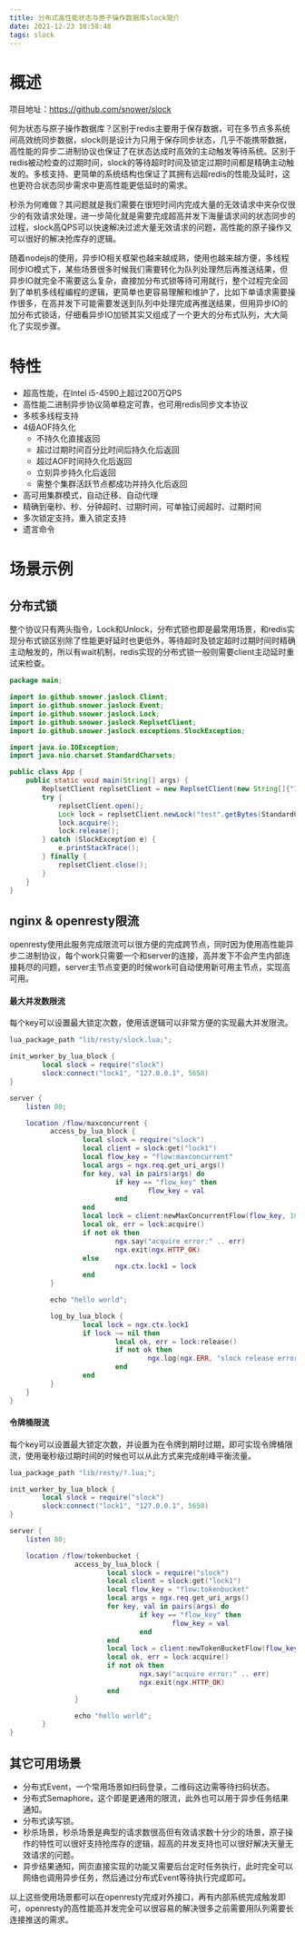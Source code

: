 ```yaml
---
title: 分布式高性能状态与原子操作数据库slock简介
date: 2021-12-23 10:58:48
tags: slock
---
```


# 概述

项目地址：<https://github.com/snower/slock>

何为状态与原子操作数据库？区别于redis主要用于保存数据，可在多节点多系统间高效统同步数据，slock则是设计为只用于保存同步状态，几乎不能携带数据，高性能的异步二进制协议也保证了在状态达成时高效的主动触发等待系统。区别于redis被动检查的过期时间，slock的等待超时时间及锁定过期时间都是精确主动触发的。多核支持、更简单的系统结构也保证了其拥有远超redis的性能及延时，这也更符合状态同步需求中更高性能更低延时的需求。

秒杀为何难做？其问题就是我们需要在很短时间内完成大量的无效请求中夹杂仅很少的有效请求处理，进一步简化就是需要完成超高并发下海量请求间的状态同步的过程，slock高QPS可以快速解决过滤大量无效请求的问题，高性能的原子操作又可以很好的解决抢库存的逻辑。

随着nodejs的使用，异步IO相关框架也越来越成熟，使用也越来越方便，多线程同步IO模式下，某些场景很多时候我们需要转化为队列处理然后再推送结果，但异步IO就完全不需要这么复杂，直接加分布式锁等待可用就行，整个过程完全回到了单机多线程编程的逻辑，更简单也更容易理解和维护了，比如下单请求需要操作很多，在高并发下可能需要发送到队列中处理完成再推送结果，但用异步IO的加分布式锁话，仔细看异步IO加锁其实又组成了一个更大的分布式队列，大大简化了实现步骤。

<!-- more -->

# 特性

- 超高性能，在Intel i5-4590上超过200万QPS
- 高性能二进制异步协议简单稳定可靠，也可用redis同步文本协议
- 多核多线程支持
- 4级AOF持久化
	- 不持久化直接返回
	- 超过过期时间百分比时间后持久化后返回
	- 超过AOF时间持久化后返回
	- 立刻异步持久化后返回
	- 需整个集群活跃节点都成功并持久化后返回
- 高可用集群模式，自动迁移、自动代理
- 精确到毫秒、秒、分钟超时、过期时间，可单独订阅超时、过期时间
- 多次锁定支持，重入锁定支持
- 遗言命令

# 场景示例

## 分布式锁

整个协议只有两头指令，Lock和Unlock，分布式锁也即是最常用场景，和redis实现分布式锁区别除了性能更好延时也更低外，等待超时及锁定超时过期时间时精确主动触发的，所以有wait机制，redis实现的分布式锁一般则需要client主动延时重试来检查。

```java
package main;

import io.github.snower.jaslock.Client;
import io.github.snower.jaslock.Event;
import io.github.snower.jaslock.Lock;
import io.github.snower.jaslock.ReplsetClient;
import io.github.snower.jaslock.exceptions.SlockException;

import java.io.IOException;
import java.nio.charset.StandardCharsets;

public class App {
    public static void main(String[] args) {
        ReplsetClient replsetClient = new ReplsetClient(new String[]{"172.27.214.150:5658"});
        try {
            replsetClient.open();
            Lock lock = replsetClient.newLock("test".getBytes(StandardCharsets.UTF_8), 5, 5);
            lock.acquire();
            lock.release();
        } catch (SlockException e) {
            e.printStackTrace();
        } finally {
            replsetClient.close();
        }
    }
}
```

## nginx & openresty限流

openresty使用此服务完成限流可以很方便的完成跨节点，同时因为使用高性能异步二进制协议，每个work只需要一个和server的连接，高并发下不会产生内部连接耗尽的问题，server主节点变更的时候work可自动使用新可用主节点，实现高可用。

#### 最大并发数限流

每个key可以设置最大锁定次数，使用该逻辑可以非常方便的实现最大并发限流。

```lua
lua_package_path "lib/resty/slock.lua;";

init_worker_by_lua_block {
        local slock = require("slock")
        slock:connect("lock1", "127.0.0.1", 5658)
}

server {
	listen 80;

	location /flow/maxconcurrent {
          access_by_lua_block {
                  local slock = require("slock")
                  local client = slock:get("lock1")
                  local flow_key = "flow:maxconcurrent"
                  local args = ngx.req.get_uri_args()
                  for key, val in pairs(args) do
                          if key == "flow_key" then
                                  flow_key = val
                          end
                  end
                  local lock = client:newMaxConcurrentFlow(flow_key, 10, 5, 60)
                  local ok, err = lock:acquire()
                  if not ok then
                          ngx.say("acquire error:" .. err)
                          ngx.exit(ngx.HTTP_OK)
                  else
                          ngx.ctx.lock1 = lock
                  end
          }

          echo "hello world";

          log_by_lua_block {
                  local lock = ngx.ctx.lock1
                  if lock ~= nil then
                          local ok, err = lock:release()
                          if not ok then
                                  ngx.log(ngx.ERR, "slock release error:" .. err)
                          end
                  end
          }
	}
}

```

#### 令牌桶限流

每个key可以设置最大锁定次数，并设置为在令牌到期时过期，即可实现令牌桶限流，使用毫秒级过期时间的时候也可以从此方式来完成削峰平衡流量。

```lua
lua_package_path "lib/resty/?.lua;";

init_worker_by_lua_block {
        local slock = require("slock")
        slock:connect("lock1", "127.0.0.1", 5658)
}

server {
	listen 80;

	location /flow/tokenbucket {
                access_by_lua_block {
                        local slock = require("slock")
                        local client = slock:get("lock1")
                        local flow_key = "flow:tokenbucket"
                        local args = ngx.req.get_uri_args()
                        for key, val in pairs(args) do
                                if key == "flow_key" then
                                        flow_key = val
                                end
                        end
                        local lock = client:newTokenBucketFlow(flow_key, 10, 5, 60)
                        local ok, err = lock:acquire()
                        if not ok then
                                ngx.say("acquire error:" .. err)
                                ngx.exit(ngx.HTTP_OK)
                        end
                }

                echo "hello world";
        }
}
```

## 其它可用场景

- 分布式Event，一个常用场景如扫码登录，二维码这边需等待扫码状态。
- 分布式Semaphore，这个即是更通用的限流，此外也可以用于异步任务结果通知。
- 分布式读写锁。
- 秒杀场景，秒杀场景是典型的请求数很高但有效请求数十分少的场景，原子操作的特性可以很好支持抢库存的逻辑，超高的并发支持也可以很好解决天量无效请求的问题。
- 异步结果通知，网页直接实现的功能又需要后台定时任务执行，此时完全可以网络也调用异步任务，然后通过分布式Event等待执行完成即可。

以上这些使用场景都可以在openresty完成对外接口，再有内部系统完成触发即可，openresty的高性能高并发完全可以很容易的解决很多之前需要用队列需要长连接推送的需求。